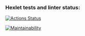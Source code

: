 ### Hexlet tests and linter status:
[![Actions Status](https://github.com/CoinerLo/python-project-49/workflows/hexlet-check/badge.svg)](https://github.com/CoinerLo/python-project-49/actions)

[![Maintainability](https://api.codeclimate.com/v1/badges/64dcf7e35a4e410f66a8/maintainability)](https://codeclimate.com/github/CoinerLo/python-project-49/maintainability)